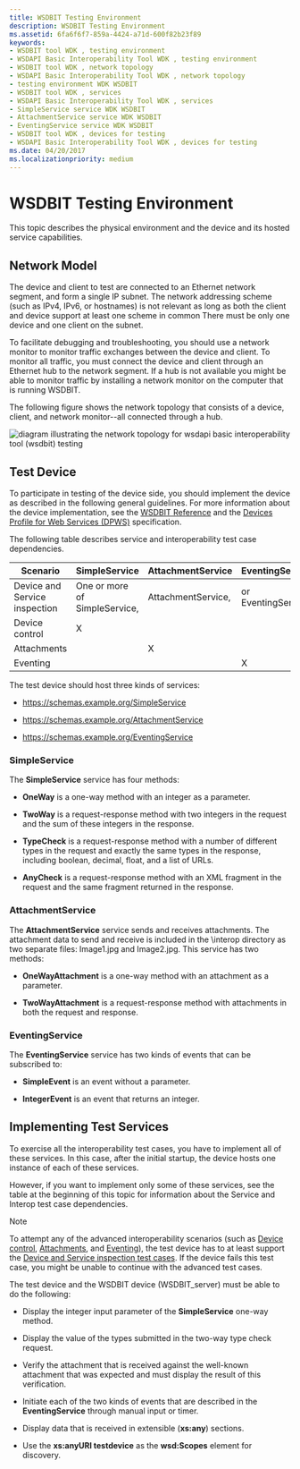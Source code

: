 ```yaml
---
title: WSDBIT Testing Environment
description: WSDBIT Testing Environment
ms.assetid: 6fa6f6f7-859a-4424-a71d-600f82b23f89
keywords:
- WSDBIT tool WDK , testing environment
- WSDAPI Basic Interoperability Tool WDK , testing environment
- WSDBIT tool WDK , network topology
- WSDAPI Basic Interoperability Tool WDK , network topology
- testing environment WDK WSDBIT
- WSDBIT tool WDK , services
- WSDAPI Basic Interoperability Tool WDK , services
- SimpleService service WDK WSDBIT
- AttachmentService service WDK WSDBIT
- EventingService service WDK WSDBIT
- WSDBIT tool WDK , devices for testing
- WSDAPI Basic Interoperability Tool WDK , devices for testing
ms.date: 04/20/2017
ms.localizationpriority: medium
---
```


# WSDBIT Testing Environment

This topic describes the physical environment and the device and its hosted service capabilities.

## Network Model

The device and client to test are connected to an Ethernet network segment, and form a single IP subnet. The network addressing scheme (such as IPv4, IPv6, or hostnames) is not relevant as long as both the client and device support at least one scheme in common There must be only one device and one client on the subnet.

To facilitate debugging and troubleshooting, you should use a network monitor to monitor traffic exchanges between the device and client. To monitor all traffic, you must connect the device and client through an Ethernet hub to the network segment. If a hub is not available you might be able to monitor traffic by installing a network monitor on the computer that is running WSDBIT.

The following figure shows the network topology that consists of a device, client, and network monitor--all connected through a hub.

![diagram illustrating the network topology for wsdapi basic interoperability tool (wsdbit) testing](images/wsdbit1.png)

## Test Device

To participate in testing of the device side, you should implement the device as described in the following general guidelines. For more information about the device implementation, see the [WSDBIT Reference](wsdbit-reference.md) and the [Devices Profile for Web Services (DPWS)](http://schemas.xmlsoap.org/ws/2006/02/devprof/) specification.

The following table describes service and interoperability test case dependencies.

|Scenario|SimpleService|AttachmentService|EventingService|
|----|----|----|----|
|Device and Service inspection|One or more of SimpleService,|AttachmentService,|or EventingService|
|Device control|X| | |
|Attachments| |X| |
|Eventing| | |X|

The test device should host three kinds of services:

- https://schemas.example.org/SimpleService

- https://schemas.example.org/AttachmentService

- https://schemas.example.org/EventingService

### SimpleService

The **SimpleService** service has four methods:

- **OneWay** is a one-way method with an integer as a parameter.

- **TwoWay** is a request-response method with two integers in the request and the sum of these integers in the response.

- **TypeCheck** is a request-response method with a number of different types in the request and exactly the same types in the response, including boolean, decimal, float, and a list of URLs.

- **AnyCheck** is a request-response method with an XML fragment in the request and the same fragment returned in the response.

### AttachmentService

The **AttachmentService** service sends and receives attachments. The attachment data to send and receive is included in the \\interop directory as two separate files: Image1.jpg and Image2.jpg. This service has two methods:

- **OneWayAttachment** is a one-way method with an attachment as a parameter.

- **TwoWayAttachment** is a request-response method with attachments in both the request and response.

### EventingService

The **EventingService** service has two kinds of events that can be subscribed to:

- **SimpleEvent** is an event without a parameter.

- **IntegerEvent** is an event that returns an integer.

## Implementing Test Services

To exercise all the interoperability test cases, you have to implement all of these services. In this case, after the initial startup, the device hosts one instance of each of these services.

However, if you want to implement only some of these services, see the table at the beginning of this topic for information about the Service and Interop test case dependencies.

>[!NOTE]
>To attempt any of the advanced interoperability scenarios (such as [Device control](device-control-scenarios.md), [Attachments](attachments-scenarios.md), and [Eventing](eventing-scenarios.md)), the test device has to at least support the [Device and Service inspection test cases](device-and-service-inspection-scenarios.md). If the device fails this test case, you might be unable to continue with the advanced test cases.

The test device and the WSDBIT device (WSDBIT\_server) must be able to do the following:

- Display the integer input parameter of the **SimpleService** one-way method.

- Display the value of the types submitted in the two-way type check request.

- Verify the attachment that is received against the well-known attachment that was expected and must display the result of this verification.

- Initiate each of the two kinds of events that are described in the **EventingService** through manual input or timer.

- Display data that is received in extensible (**xs:any**) sections.

- Use the **xs:anyURI testdevice** as the **wsd:Scopes** element for discovery.
